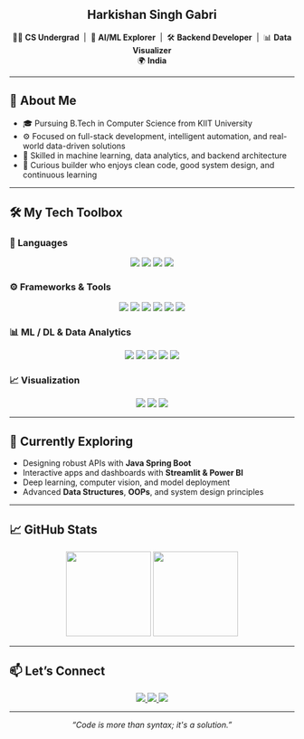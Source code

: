 <h2 align="center"><b>Harkishan Singh Gabri</b></h2>
<p align="center">
  👨‍💻 <b>CS Undergrad</b> &nbsp;|&nbsp;
  🤖 <b>AI/ML Explorer</b> &nbsp;|&nbsp;
  🛠️ <b>Backend Developer</b> &nbsp;|&nbsp;
  📊 <b>Data Visualizer</b> <br>
  🌍 <b>India</b>
</p>

---

## 🧭 About Me

- 🎓 Pursuing B.Tech in Computer Science from KIIT University
- ⚙️ Focused on full-stack development, intelligent automation, and real-world data-driven solutions  
- 🤖 Skilled in machine learning, data analytics, and backend architecture  
- 💬 Curious builder who enjoys clean code, good system design, and continuous learning  

---

## 🛠️ My Tech Toolbox

### 🧠 Languages  
<p align="center">
  <img src="https://img.shields.io/badge/Python-3776AB?style=for-the-badge&logo=python&logoColor=white"/>
  <img src="https://img.shields.io/badge/Java-007396?style=for-the-badge&logo=java&logoColor=white"/>
  <img src="https://img.shields.io/badge/C-00599C?style=for-the-badge&logo=c&logoColor=white"/>
  <img src="https://img.shields.io/badge/SQL-F29111?style=for-the-badge&logo=oracle&logoColor=white"/>
</p>

### ⚙️ Frameworks & Tools  
<p align="center">
  <img src="https://img.shields.io/badge/Spring%20Boot-6DB33F?style=for-the-badge&logo=springboot&logoColor=white"/>
  <img src="https://img.shields.io/badge/Streamlit-FF4B4B?style=for-the-badge&logo=streamlit&logoColor=white"/>
  <img src="https://img.shields.io/badge/Jupyter-F37626?style=for-the-badge&logo=jupyter&logoColor=white"/>
  <img src="https://img.shields.io/badge/VS%20Code-007ACC?style=for-the-badge&logo=visual-studio-code&logoColor=white"/>
  <img src="https://img.shields.io/badge/GitHub-181717?style=for-the-badge&logo=github&logoColor=white"/>
  <img src="https://img.shields.io/badge/Docker-2496ED?style=for-the-badge&logo=docker&logoColor=white"/>
</p>

### 📊 ML / DL & Data Analytics  
<p align="center">
  <img src="https://img.shields.io/badge/TensorFlow-FF6F00?style=for-the-badge&logo=tensorflow&logoColor=white"/>
  <img src="https://img.shields.io/badge/Keras-D00000?style=for-the-badge&logo=keras&logoColor=white"/>
  <img src="https://img.shields.io/badge/Scikit--Learn-F7931E?style=for-the-badge&logo=scikit-learn&logoColor=white"/>
  <img src="https://img.shields.io/badge/Pandas-150458?style=for-the-badge&logo=pandas&logoColor=white"/>
  <img src="https://img.shields.io/badge/NumPy-013243?style=for-the-badge&logo=numpy&logoColor=white"/>
</p>

### 📈 Visualization  
<p align="center">
  <img src="https://img.shields.io/badge/Matplotlib-11557C?style=for-the-badge&logo=matplotlib&logoColor=white"/>
  <img src="https://img.shields.io/badge/Seaborn-4B8BBE?style=for-the-badge&logo=python&logoColor=white"/>
  <img src="https://img.shields.io/badge/Power%20BI-F2C811?style=for-the-badge&logo=powerbi&logoColor=black"/>
</p>

---

## 🌱 Currently Exploring

- Designing robust APIs with **Java Spring Boot**  
- Interactive apps and dashboards with **Streamlit & Power BI**  
- Deep learning, computer vision, and model deployment  
- Advanced **Data Structures**, **OOPs**, and system design principles  

---

## 📈 GitHub Stats

<p align="center">
  <img src="https://github-readme-stats.vercel.app/api?username=Harkishan-Singh-Gabri&show_icons=true&theme=tokyonight&hide_border=true" height="150" />
  <img src="https://github-readme-streak-stats.herokuapp.com/?user=Harkishan-Singh-Gabri&theme=tokyonight&hide_border=true" height="150"/>
</p>

---


## 📫 Let’s Connect

<p align="center">
  <a href="https://www.linkedin.com/in/harkishan-singh-gabri" target="_blank">
    <img src="https://img.shields.io/badge/LinkedIn-%230077B5.svg?style=for-the-badge&logo=linkedin&logoColor=white"/>
  </a>
  <a href="mailto:gabriharkishan@gmail.com">
    <img src="https://img.shields.io/badge/Gmail-D14836?style=for-the-badge&logo=gmail&logoColor=white"/>
  </a>
  <a href="https://github.com/Harkishan-Singh-Gabri">
    <img src="https://img.shields.io/badge/GitHub-181717?style=for-the-badge&logo=github&logoColor=white"/>
  </a>
</p>

---


<p align="center">
  <i>“Code is more than syntax; it's a solution.”</i>
</p>
